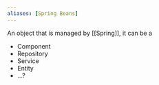 ```yaml
---
aliases: [Spring Beans]
---
```

An object that is managed by [[Spring]], it can be a 
- Component
- Repository
- Service
- Entity
- ...?